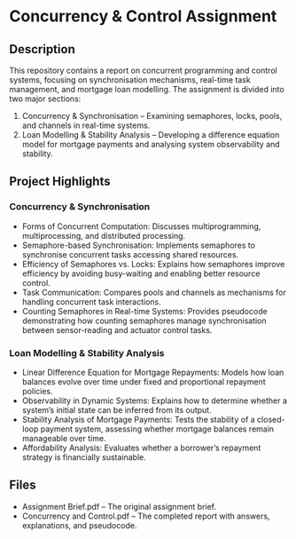 # Concurrency & Control Assignment

## Description
This repository contains a report on concurrent programming and control systems, focusing on synchronisation mechanisms, real-time task management, and mortgage loan modelling. The assignment is divided into two major sections:
1. Concurrency & Synchronisation – Examining semaphores, locks, pools, and channels in real-time systems.
2. Loan Modelling & Stability Analysis – Developing a difference equation model for mortgage payments and analysing system observability and stability.

## Project Highlights
### Concurrency & Synchronisation
- Forms of Concurrent Computation: Discusses multiprogramming, multiprocessing, and distributed processing.
- Semaphore-based Synchronisation: Implements semaphores to synchronise concurrent tasks accessing shared resources.
- Efficiency of Semaphores vs. Locks: Explains how semaphores improve efficiency by avoiding busy-waiting and enabling better resource control.
- Task Communication: Compares pools and channels as mechanisms for handling concurrent task interactions.
- Counting Semaphores in Real-time Systems: Provides pseudocode demonstrating how counting semaphores manage synchronisation between sensor-reading and actuator control tasks.
### Loan Modelling & Stability Analysis
- Linear Difference Equation for Mortgage Repayments: Models how loan balances evolve over time under fixed and proportional repayment policies.
- Observability in Dynamic Systems: Explains how to determine whether a system’s initial state can be inferred from its output.
- Stability Analysis of Mortgage Payments: Tests the stability of a closed-loop payment system, assessing whether mortgage balances remain manageable over time.
- Affordability Analysis: Evaluates whether a borrower’s repayment strategy is financially sustainable.

## Files
- Assignment Brief.pdf – The original assignment brief.
- Concurrency and Control.pdf – The completed report with answers, explanations, and pseudocode.
